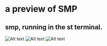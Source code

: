 # a preview of SMP
## smp, running in the st terminal.
![Alt text](https://cdn.discordapp.com/attachments/655153506285781003/759506373167415356/unknown.png?raw=true "Simple Music Player")
![Alt text](https://cdn.discordapp.com/attachments/655153506285781003/759506565677187072/unknown.png?raw=true "Simple Music Player")
![Alt text](https://cdn.discordapp.com/attachments/655153506285781003/759506658664775762/unknown.png?raw=true "Simple Music Player")
